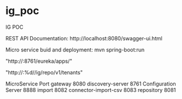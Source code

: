 # ig_poc
IG POC

REST API Documentation: http://localhost:8080/swagger-ui.html

Micro service buid and deployment: mvn spring-boot:run

"http://<eureka service>:8761/eureka/apps/<APPID>"


"http://<gateway>:%d/<micro-service-name>/ig/repo/v1/tenants"




MicroService                       Port
gateway							   8080
discovery-server				   8761
Configuration Server               8888
import							   8082
connector-import-csv               8083
repository						   8081	 
